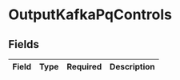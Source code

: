 # OutputKafkaPqControls


## Fields

| Field       | Type        | Required    | Description |
| ----------- | ----------- | ----------- | ----------- |
